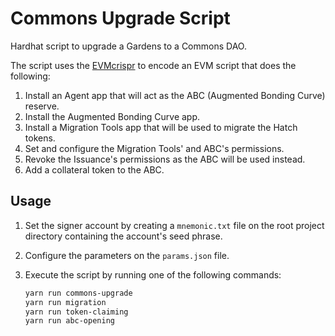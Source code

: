 # Commons Upgrade Script

Hardhat script to upgrade a Gardens to a Commons DAO.

The script uses the [EVMcrispr](https://github.com/CommonsSwarm/EVMcrispr) to encode an EVM script that does the following:

1. Install an Agent app that will act as the ABC (Augmented Bonding Curve) reserve.
2. Install the Augmented Bonding Curve app.
3. Install a Migration Tools app that will be used to migrate the Hatch tokens.
4. Set and configure the Migration Tools' and ABC's permissions.
5. Revoke the Issuance's permissions as the ABC will be used instead.
6. Add a collateral token to the ABC.

## Usage

1. Set the signer account by creating a `mnemonic.txt` file on the root project directory containing the account's seed phrase.

2. Configure the parameters on the `params.json` file.

3. Execute the script by running one of the following commands:

   ```sh
   yarn run commons-upgrade
   yarn run migration
   yarn run token-claiming
   yarn run abc-opening
   ```
